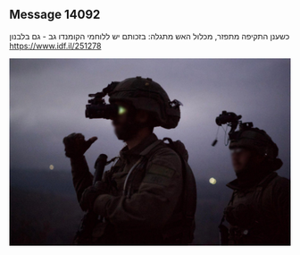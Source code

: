 ## Message 14092

כשענן התקיפה מתפזר, מכלול האש מתגלה:
בזכותם יש ללוחמי הקומנדו גב - גם בלבנון
 https://www.idf.il/251278

![Photo](14092/14092_photo.jpg)
